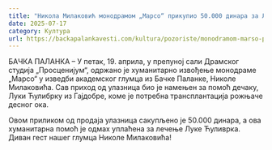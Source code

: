 ```yaml
---
title: "Никола Милаковић монодрамом „Марсо“ прикупио 50.000 динара за Луку Ћулибрка"
date: 2025-07-17
category: Култура
url: https://backapalankavesti.com/kultura/pozoriste/monodramom-marso-prikupio-50-000-dinara-za-luku-culibrka-2/
---
```


БАЧКА ПАЛАНКА – У петак, 19. априла, у препуној сали Драмског студија „Просценијум“, одржано је хуманитарно извођење монодраме „Марсо“ у изведби академског глумца из Бачке Паланке, Николе Милаковића. Сав приход од улазница био је намењен за помоћ дечаку, Луки Ћулибрку из Гајдобре, коме је потребна трансплантација рожњаче десног ока.


Овом приликом од продаја улазница сакупљено је 50.000 динара, а ова хуманитарна помоћ је одмах уплаћена за лечење Луке Ћуливрка. Диван гест нашег глумца Николе Милаковића!
